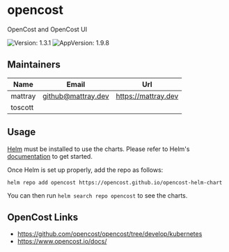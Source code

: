 
# opencost

OpenCost and OpenCost UI

![Version: 1.3.1](https://img.shields.io/badge/Version-1.3.1-informational?style=flat-square) ![AppVersion: 1.9.8](https://img.shields.io/badge/AppVersion-1.9.8-informational?style=flat-square)

## Maintainers

| Name | Email | Url |
| ---- | ------ | --- |
| mattray | github@mattray.dev | <https://mattray.dev> |
| toscott |  |

## Usage

[Helm](https://helm.sh/) must be installed to use the charts. Please refer to Helm's [documentation](https://helm.sh/docs/) to get started.

Once Helm is set up properly, add the repo as follows:

```console
helm repo add opencost https://opencost.github.io/opencost-helm-chart
```

You can then run `helm search repo opencost` to see the charts.

## OpenCost Links
* https://github.com/opencost/opencost/tree/develop/kubernetes
* https://www.opencost.io/docs/
